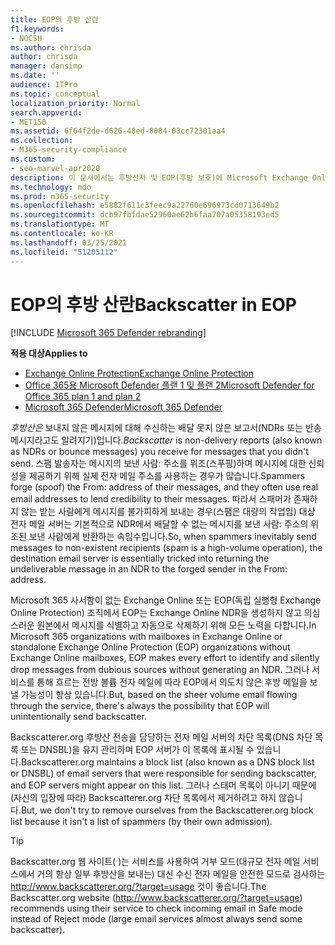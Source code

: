 ```yaml
---
title: EOP의 후방 산란
f1.keywords:
- NOCSH
ms.author: chrisda
author: chrisda
manager: dansimp
ms.date: ''
audience: ITPro
ms.topic: conceptual
localization_priority: Normal
search.appverid:
- MET150
ms.assetid: 6f64f2de-d626-48ed-8084-03cc72301aa4
ms.collection:
- M365-security-compliance
ms.custom:
- seo-marvel-apr2020
description: 이 문서에서는 후방산자 및 EOP(후방 보호)에 Microsoft Exchange Online 있습니다.
ms.technology: mdo
ms.prod: m365-security
ms.openlocfilehash: e5882f611c3feec9a22760e696973cd0713649b2
ms.sourcegitcommit: dcb97fbfdae52960ae62b6faa707a05358193ed5
ms.translationtype: MT
ms.contentlocale: ko-KR
ms.lasthandoff: 03/25/2021
ms.locfileid: "51205112"
---
```

# <a name="backscatter-in-eop"></a><span data-ttu-id="e0909-103">EOP의 후방 산란</span><span class="sxs-lookup"><span data-stu-id="e0909-103">Backscatter in EOP</span></span>

[!INCLUDE [Microsoft 365 Defender rebranding](../includes/microsoft-defender-for-office.md)]

<span data-ttu-id="e0909-104">**적용 대상**</span><span class="sxs-lookup"><span data-stu-id="e0909-104">**Applies to**</span></span>
- [<span data-ttu-id="e0909-105">Exchange Online Protection</span><span class="sxs-lookup"><span data-stu-id="e0909-105">Exchange Online Protection</span></span>](exchange-online-protection-overview.md)
- [<span data-ttu-id="e0909-106">Office 365용 Microsoft Defender 플랜 1 및 플랜 2</span><span class="sxs-lookup"><span data-stu-id="e0909-106">Microsoft Defender for Office 365 plan 1 and plan 2</span></span>](defender-for-office-365.md)
- [<span data-ttu-id="e0909-107">Microsoft 365 Defender</span><span class="sxs-lookup"><span data-stu-id="e0909-107">Microsoft 365 Defender</span></span>](../defender/microsoft-365-defender.md)

<span data-ttu-id="e0909-108">*후방산은* 보내지 않은 메시지에 대해 수신하는 배달 못지 않은 보고서(NDRs 또는 반송 메시지라고도 알려지기)입니다.</span><span class="sxs-lookup"><span data-stu-id="e0909-108">*Backscatter* is non-delivery reports (also known as NDRs or bounce messages) you receive for messages that you didn't send.</span></span> <span data-ttu-id="e0909-109">스팸 발송자는 메시지의 보낸 사람: 주소를 위조(스푸핑)하며 메시지에 대한 신뢰성을 제공하기 위해 실제 전자 메일 주소를 사용하는 경우가 많습니다.</span><span class="sxs-lookup"><span data-stu-id="e0909-109">Spammers forge (spoof) the From: address of their messages, and they often use real email addresses to lend credibility to their messages.</span></span> <span data-ttu-id="e0909-110">따라서 스패머가 존재하지 않는 받는 사람에게 메시지를 불가피하게 보내는 경우(스팸은 대량의 작업임) 대상 전자 메일 서버는 기본적으로 NDR에서 배달할 수 없는 메시지를 보낸 사람: 주소의 위조된 보낸 사람에게 반환하는 속임수입니다.</span><span class="sxs-lookup"><span data-stu-id="e0909-110">So, when spammers inevitably send messages to non-existent recipients (spam is a high-volume operation), the destination email server is essentially tricked into returning the undeliverable message in an NDR to the forged sender in the From: address.</span></span>

<span data-ttu-id="e0909-111">Microsoft 365 사서함이 없는 Exchange Online 또는 EOP(독립 실행형 Exchange Online Protection) 조직에서 EOP는 Exchange Online NDR을 생성하지 않고 의심스러운 원본에서 메시지를 식별하고 자동으로 삭제하기 위해 모든 노력을 다합니다.</span><span class="sxs-lookup"><span data-stu-id="e0909-111">In Microsoft 365 organizations with mailboxes in Exchange Online or standalone Exchange Online Protection (EOP) organizations without Exchange Online mailboxes, EOP makes every effort to identify and silently drop messages from dubious sources without generating an NDR.</span></span> <span data-ttu-id="e0909-112">그러나 서비스를 통해 흐르는 전방 볼륨 전자 메일에 따라 EOP에서 의도치 않은 후방 메일을 보낼 가능성이 항상 있습니다.</span><span class="sxs-lookup"><span data-stu-id="e0909-112">But, based on the sheer volume email flowing through the service, there's always the possibility that EOP will unintentionally send backscatter.</span></span>

<span data-ttu-id="e0909-113">Backscatterer.org 후방산 전송을 담당하는 전자 메일 서버의 차단 목록(DNS 차단 목록 또는 DNSBL)을 유지 관리하며 EOP 서버가 이 목록에 표시될 수 있습니다.</span><span class="sxs-lookup"><span data-stu-id="e0909-113">Backscatterer.org maintains a block list (also known as a DNS block list or DNSBL) of email servers that were responsible for sending backscatter, and EOP servers might appear on this list.</span></span> <span data-ttu-id="e0909-114">그러나 스태머 목록이 아니기 때문에(자신의 입장에 따라) Backscatterer.org 차단 목록에서 제거하려고 하지 않습니다.</span><span class="sxs-lookup"><span data-stu-id="e0909-114">But, we don't try to remove ourselves from the Backscatterer.org block list because it isn't a list of spammers (by their own admission).</span></span>

> [!TIP]
> <span data-ttu-id="e0909-115">Backscatter.org 웹 사이트( )는 서비스를 사용하여 거부 모드(대규모 전자 메일 서비스에서 거의 항상 일부 후방산을 보내는) 대신 수신 전자 메일을 안전한 모드로 검사하는 <http://www.backscatterer.org/?target=usage> 것이 좋습니다.</span><span class="sxs-lookup"><span data-stu-id="e0909-115">The Backscatter.org website (<http://www.backscatterer.org/?target=usage>) recommends using their service to check incoming email in Safe mode instead of Reject mode (large email services almost always send some backscatter).</span></span>
